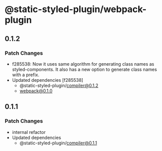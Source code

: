 # @static-styled-plugin/webpack-plugin

## 0.1.2

### Patch Changes

- f285538: Now it uses same algorithm for generating class names as styled-components.
  It also has a new option to generate class names with a prefix.
- Updated dependencies [f285538]
  - @static-styled-plugin/compiler@0.1.2
  - webpack@0.1.0

## 0.1.1

### Patch Changes

- internal refactor
- Updated dependencies
  - @static-styled-plugin/compiler@0.1.1
